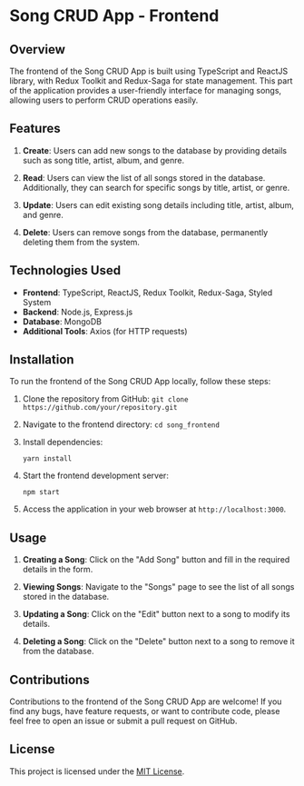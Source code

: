# Song CRUD App - Frontend

## Overview

The frontend of the Song CRUD App is built using TypeScript and ReactJS library, with Redux Toolkit and Redux-Saga for state management. This part of the application provides a user-friendly interface for managing songs, allowing users to perform CRUD operations easily.

## Features

1. **Create**: Users can add new songs to the database by providing details such as song title, artist, album, and genre.

2. **Read**: Users can view the list of all songs stored in the database. Additionally, they can search for specific songs by title, artist, or genre.

3. **Update**: Users can edit existing song details including title, artist, album, and genre.

4. **Delete**: Users can remove songs from the database, permanently deleting them from the system.

## Technologies Used

- **Frontend**: TypeScript, ReactJS, Redux Toolkit, Redux-Saga, Styled System
- **Backend**: Node.js, Express.js
- **Database**: MongoDB
- **Additional Tools**: Axios (for HTTP requests)

## Installation

To run the frontend of the Song CRUD App locally, follow these steps:

1. Clone the repository from GitHub: `git clone https://github.com/your/repository.git`

2. Navigate to the frontend directory: `cd song_frontend`

3. Install dependencies:
    ```
    yarn install
    ```

4. Start the frontend development server:
    ```
    npm start
    ```

5. Access the application in your web browser at `http://localhost:3000`.

## Usage

1. **Creating a Song**: Click on the "Add Song" button and fill in the required details in the form.

2. **Viewing Songs**: Navigate to the "Songs" page to see the list of all songs stored in the database.

3. **Updating a Song**: Click on the "Edit" button next to a song to modify its details.

4. **Deleting a Song**: Click on the "Delete" button next to a song to remove it from the database.

## Contributions

Contributions to the frontend of the Song CRUD App are welcome! If you find any bugs, have feature requests, or want to contribute code, please feel free to open an issue or submit a pull request on GitHub.

## License

This project is licensed under the [MIT License](https://opensource.org/licenses/MIT).
